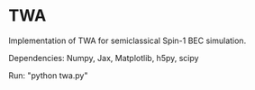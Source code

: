 # TWA
Implementation of TWA for semiclassical Spin-1 BEC simulation.

Dependencies: Numpy, Jax, Matplotlib, h5py, scipy

Run: "python twa.py"
